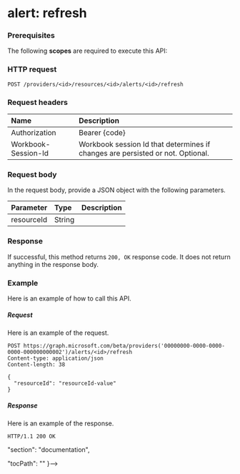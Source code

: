 # alert: refresh


### Prerequisites
The following **scopes** are required to execute this API: 
### HTTP request
<!-- { "blockType": "ignored" } -->
```http
POST /providers/<id>/resources/<id>/alerts/<id>/refresh
```
### Request headers
| Name       | Description|
|:---------------|:----------|
| Authorization  | Bearer {code}|
| Workbook-Session-Id  | Workbook session Id that determines if changes are persisted or not. Optional.|

### Request body
In the request body, provide a JSON object with the following parameters.

| Parameter	   | Type	|Description|
|:---------------|:--------|:----------|
|resourceId|String||

### Response
If successful, this method returns `200, OK` response code. It does not return anything in the response body.

### Example
Here is an example of how to call this API.
##### Request
Here is an example of the request.
<!-- {
  "blockType": "request",
  "name": "alert_refresh"
}-->
```http
POST https://graph.microsoft.com/beta/providers('00000000-0000-0000-0000-000000000002')/alerts/<id>/refresh
Content-type: application/json
Content-length: 38

{
  "resourceId": "resourceId-value"
}
```

##### Response
Here is an example of the response. 
<!-- {
  "blockType": "response",
  "truncated": true,
  "@odata.type": "microsoft.graph.None"
} -->
```http
HTTP/1.1 200 OK
```

<!-- uuid: 8fcb5dbc-d5aa-4681-8e31-b001d5168d79
2015-10-25 14:57:30 UTC -->
<!-- {
  "type": "#page.annotation",
  "description": "alert: refresh",
  "keywords": "",
  "section": "documentation",
  "tocPath": ""
}-->"section": "documentation",
  "tocPath": ""
}-->